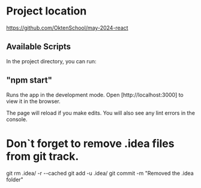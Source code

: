 # Project location
https://github.com/OktenSchool/may-2024-react

## Available Scripts
In the project directory, you can run:

## "npm start"
Runs the app in the development mode.
Open [http://localhost:3000] to view it in the browser.

The page will reload if you make edits.
You will also see any lint errors in the console.

# Don`t forget to remove .idea files from git track.

git rm .idea/ -r --cached
git add -u .idea/ 
git commit -m "Removed the .idea folder"